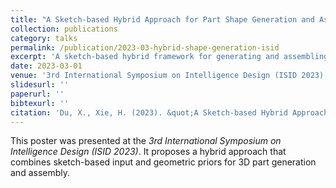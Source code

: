 ```yaml
---
title: "A Sketch-based Hybrid Approach for Part Shape Generation and Assembly"
collection: publications
category: talks
permalink: /publication/2023-03-hybrid-shape-generation-isid
excerpt: 'A sketch-based hybrid framework for generating and assembling part shapes.'
date: 2023-03-01
venue: '3rd International Symposium on Intelligence Design (ISID 2023), Online'
slidesurl: ''
paperurl: ''
bibtexurl: ''
citation: 'Du, X., Xie, H. (2023). &quot;A Sketch-based Hybrid Approach for Part Shape Generation and Assembly.&quot; <i>ISID 2023</i>, Online.'
---
```

This poster was presented at the <i>3rd International Symposium on Intelligence Design (ISID 2023)</i>. It proposes a hybrid approach that combines sketch-based input and geometric priors for 3D part generation and assembly.
